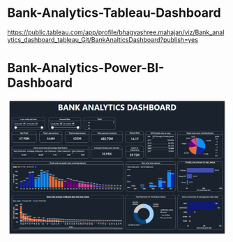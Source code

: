 # Bank-Analytics-Tableau-Dashboard
https://public.tableau.com/app/profile/bhagyashree.mahajan/viz/Bank_analytics_dashboard_tableau_Git/BankAnalticsDashboard?publish=yes

# Bank-Analytics-Power-BI-Dashboard

![Image Name](https://github.com/shreearn/Bank-Analytics-Power-BI-Dashboard/blob/main/Bank_analytics_SS_dashboard.png)


